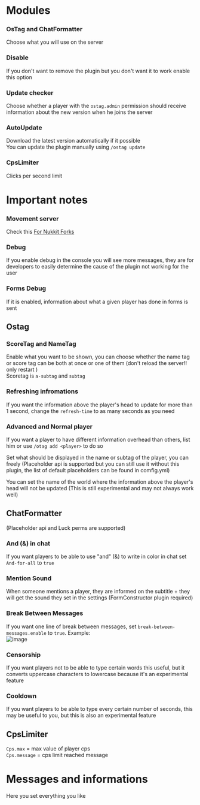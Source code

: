# Modules
### OsTag and ChatFormatter
Choose what you will use on the server
### Disable
If you don't want to remove the plugin but you don't want it to work enable this option
### Update checker
Choose whether a player with the `ostag.admin` permission should receive information about the new version when he joins the server
### AutoUpdate
Download the latest version automatically if it possible <br/>
You can update the plugin manually using `/ostag update`
### CpsLimiter
Clicks per second limit


# Important notes

### Movement server
Check this [For Nukkit Forks](https://github.com/IndianBartonka/OsTag/wiki#for-nukkit-forks)
### Debug
If you enable debug in the console you will see more messages, they are for developers to easily determine the cause of the plugin not working for the user
### Forms Debug
If it is enabled, information about what a given player has done in forms is sent

## Ostag
### ScoreTag and NameTag
Enable what you want to be shown, you can choose whether the name tag or score tag can be both at once or one of them (don't reload the server!! only restart ) <br/>
Scoretag is ``a-subtag`` and ``subtag``

### Refreshing infromations
If you want the information above the player's head to update for more than 1 second, change the ``refresh-time`` to as many seconds as you need
### Advanced and Normal player
If you want a player to have different information overhead than others, list him or use ``/otag add <player>`` to do so

Set what should be displayed in the name or subtag of the player, you can freely (Placeholder api is supported but you can still use it without this plugin, the list of default placeholders can be found in comfig.yml)

You can set the name of the world where the information above the player's head will not be updated (This is still experimental and may not always work well)

## ChatFormatter
(Placeholder api and Luck perms are supported)

### And (&) in chat
If you want players to be able to use "and" (&) to write in color in chat set ``And-for-all`` to ``true``
### Mention Sound
When someone mentions a player, they are informed on the subtitle + they will get the sound they set in the settings (FormConstructor plugin required)
### Break Between Messages
If you want one line of break between messages, set ``break-between-messages.enable`` to ``true``. Example:<br/>
![image](https://user-images.githubusercontent.com/68228599/210433043-c71265f3-9862-4822-a000-860c22295ef7.png)
### Censorship
If you want players not to be able to type certain words this useful, but it converts uppercase characters to lowercase because it's an experimental feature
### Cooldown
If you want players to be able to type every certain number of seconds, this may be useful to you, but this is also an experimental feature

## CpsLimiter
`Cps.max` = max value of player cps <br/>
`Cps.message` = cps limit reached message <br/>
# Messages and informations
Here you set everything you like




















